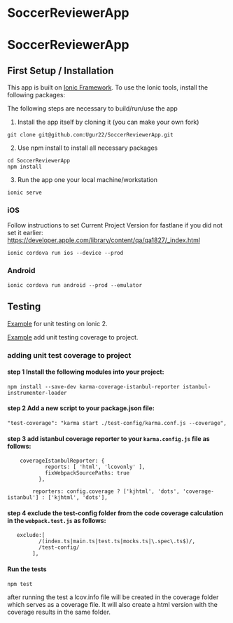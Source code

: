 # SoccerReviewerApp
# SoccerReviewerApp

## First Setup / Installation

This app is built on [Ionic Framework](http://ionicframework.com/). To use the Ionic tools, install the following packages:

The following steps are necessary to build/run/use the app

1. Install the app itself by cloning it (you can make your own fork)

```git clone git@github.com:Ugur22/SoccerReviewerApp.git```

2. Use npm install to install all necessary packages

```
cd SoccerReviewerApp
npm install
```

3. Run the app one your local machine/workstation

```ionic serve```

### iOS
Follow instructions to set Current Project Version for fastlane if you did not
set it earlier: https://developer.apple.com/library/content/qa/qa1827/_index.html

```ionic cordova run ios --device --prod```

### Android

```ionic cordova run android --prod --emulator```

## Testing

[Example](https://github.com/driftyco/ionic-unit-testing-example) for unit testing on Ionic 2.

[Example](https://leifwells.github.io/2017/09/05/testing-in-ionic-code-coverage/) add unit testing coverage to project.

### adding unit test coverage to project

#### step 1 Install the following modules into your project:

```npm install --save-dev karma-coverage-istanbul-reporter istanbul-instrumenter-loader```

#### step 2 Add a new script to your package.json file:
```"test-coverage": "karma start ./test-config/karma.conf.js --coverage",```


#### step 3 add istanbul coverage reporter to your ```karma.config.js``` file as follows:
```
    coverageIstanbulReporter: {
            reports: [ 'html', 'lcovonly' ],
            fixWebpackSourcePaths: true
          },
      
        reporters: config.coverage ? ['kjhtml', 'dots', 'coverage-istanbul'] : ['kjhtml', 'dots'],
```

#### step 4 exclude the test-config folder from the code coverage calculation in the ```webpack.test.js``` as follows:
```
   exclude:[
          /(index.ts|main.ts|test.ts|mocks.ts|\.spec\.ts$)/,
          /test-config/
        ],
```
#### Run the tests

```npm test```

after running the test a lcov.info file will be created in the coverage folder which serves as a coverage file. It will also create a html version with the coverage results in the same folder.